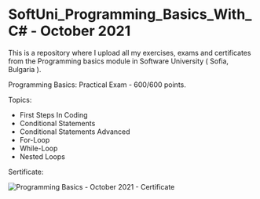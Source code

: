 # SoftUni_Programming_Basics_With_C# - October 2021
This is a repository where I upload all my exercises, exams and certificates from the Programming basics module in Software University ( Sofia, Bulgaria ).

Programming Basics: Practical Exam - 600/600 points.

Topics:
- First Steps In Coding
- Conditional Statements
- Conditional Statements Advanced
- For-Loop
- While-Loop
- Nested Loops

Sertificate:

![Programming Basics - October 2021 - Certificate](https://user-images.githubusercontent.com/72508846/172627131-7b8311eb-bc52-4a8d-af0d-0d523a9ad16c.jpeg)
 

